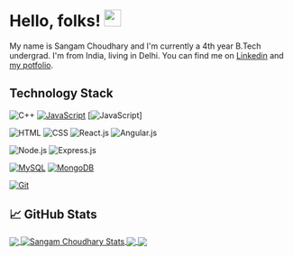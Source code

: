 <!-- More info, tips and tricks for making GitHub Profile README can be found in my article at https://towardsdatascience.com/build-a-stunning-readme-for-your-github-profile-9b80434fe5d7 -->

<!-- [![Header](https://raw.githubusercontent.com/MartinHeinz/MartinHeinz/master/readme_header.png "Header")](https://martinheinz.dev/) -->

# Hello, folks! <img src="https://raw.githubusercontent.com/MartinHeinz/MartinHeinz/master/wave.gif" width="30px" height="30px" />

My name is Sangam Choudhary and I'm currently a 4th year B.Tech undergrad. I'm from India, living in Delhi. 
You can find me on [Linkedin][3] and [my potfolio][1].

## Technology Stack

![C++](https://img.shields.io/badge/C%2B%2B-Primary%20Programming%20Language-red)
[![JavaScript](https://img.shields.io/badge/-JavaScript-%23F7DF1C?style=flat-square&logo=javascript&logoColor=000000&labelColor=%23F7DF1C&color=%23FFCE5A)](https://www.javascript.com/)
[![JavaScript](https://img.shields.io/badge/Data%20Structures%20and%20Algorithm-Progamming-orange)]

![HTML](https://img.shields.io/badge/Html-Frontend-blue) ![CSS](https://img.shields.io/badge/CSS-Frontend-pink) ![React.js](https://img.shields.io/badge/React.js-Frontend-blue) ![Angular.js](https://img.shields.io/badge/Angular-Frontend-red)

![Node.js](https://img.shields.io/badge/Node.js-Backend-success) ![Express.js](https://img.shields.io/badge/Express.js-Backend-yellow)

[![MySQL](https://img.shields.io/badge/-SQL-4479A1?style=flat-square&logo=MySQL&logoColor=ffffff)](https://www.mysql.com/)
[![MongoDB](https://img.shields.io/badge/-MongoDB-47A248?style=flat-square&logo=MongoDB&logoColor=ffffff)](https://www.mongodb.com/)

[![Git](https://img.shields.io/badge/-Git-%23F05032?style=flat-square&logo=git&logoColor=%23ffffff)](https://git-scm.com/)

## &#x1f4c8; GitHub Stats

<a href="https://github.com/MartinHeinz/SangamChoudhary">
  <img align="center" src="https://github-readme-stats.vercel.app/api/top-langs/?username=SangamChoudhary&hide=java,html,tex&title_color=ffffff&text_color=c9cacc&icon_color=2bbc8a&bg_color=1d1f21&langs_count=3" />
</a>
<a href="https://github.com/MartinHeinz/SangamChoudhary">
  <img align="center" src="https://github-readme-stats.vercel.app/api?username=SangamChoudhary&show_icons=true&line_height=27&count_private=true&title_color=ffffff&text_color=c9cacc&icon_color=2bbc8a&bg_color=1d1f21" alt="Sangam Choudhary Stats" />
</a>

<a href="https://github.com/Sangamchoudhary/ShopKart">
  <img align="center" src="https://github-readme-stats.vercel.app/api/pin/?username=SangamChoudhary&repo=ShopKart&title_color=ffffff&text_color=c9cacc&icon_color=2bbc8a&bg_color=1d1f21" />
</a>


<a href="https://github.com/Sangamchoudhary/AsteroidBlaster">
  <img align="center" src="https://github-readme-stats.vercel.app/api/pin/?username=SangamChoudhary&repo=AsteroidBlaster&title_color=ffffff&text_color=c9cacc&icon_color=2bbc8a&bg_color=1d1f21" />
</a>    

<!-- links to social media icons -->

<!-- icons with padding -->

[1.1]: http://i.imgur.com/tXSoThF.png (twitter icon with padding)
[2.1]: http://i.imgur.com/0o48UoR.png (github icon with padding)

<!-- icons without padding -->

[1.2]: https://img.shields.io/badge/Sangam%20Choudhary-Portfolio-red
[2.2]: http://i.imgur.com/9I6NRUm.png (github icon without padding)
[3.2]: https://raw.githubusercontent.com/MartinHeinz/MartinHeinz/master/linkedin-3-16.png (LinkedIn icon without padding)

 
<!-- links to your social media accounts -->

[1]: https://sangam-choudhary-portfolio.netlify.app/
[2]: https://github.com/MartinHeinz
[3]: https://www.linkedin.com/in/sangamchoudhary-a909661b0/


<!-- Resources -->
<!-- Icons: https://simpleicons.org/ -->
<!-- GitHub Stats: https://github.com/anuraghazra/github-readme-stats -->
<!-- Emojis: https://emojipedia.org/emoji/ -->
<!-- HTML Emojis: https://www.fileformat.info/index.htm -->
<!-- Shields: https://shields.io/ -->
<!-- Awesome GitHub Profile README: https://github.com/abhisheknaiidu/awesome-github-profile-readme -->

